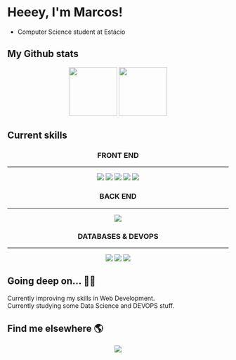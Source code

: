 # Heeey, I'm Marcos!

<div>
  <ul>
    <li>Computer Science student at Estácio</li>
  </ul>
</div>


<h2> My Github stats </h2>
<div align=center>
  <img height="110em" src="https://github-readme-stats.vercel.app/api?username=mjtavrs&count_private=false&show_icons=true&hide_title=true&theme=tokyonight">
  <img height="110em" src="https://github-readme-stats.vercel.app/api/top-langs/?username=mjtavrs&layout=compact&langs_count=6&theme=tokyonight">
</div>

<h2>Current skills</h2>
<h3 align=center> FRONT END </h3>
<hr>
<div align=center>

  <img src="https://img.shields.io/badge/HTML5-E34F26?style=for-the-badge&logo=html5&logoColor=white">
  <img src="https://img.shields.io/badge/CSS3-1572B6?style=for-the-badge&logo=css3&logoColor=white">
<!--   <img src="https://img.shields.io/badge/Sass-CC6699?style=for-the-badge&logo=sass&logoColor=white">
  <img src="https://img.shields.io/badge/Bootstrap-563D7C?style=for-the-badge&logo=bootstrap&logoColor=white"> -->
  <img src="https://img.shields.io/badge/Tailwind_CSS-38B2AC?style=for-the-badge&logo=tailwind-css&logoColor=white">
  <img src="https://img.shields.io/badge/JavaScript-F7DF1E?style=for-the-badge&logo=javascript&logoColor=black">
  <!-- <img src="https://img.shields.io/badge/jQuery-0769AD?style=for-the-badge&logo=jquery&logoColor=white"> -->
  <img src="https://img.shields.io/badge/React-20232A?style=for-the-badge&logo=react&logoColor=61DAFB">
  <!-- <img src="https://img.shields.io/badge/Angular-DD0031?style=for-the-badge&logo=angular&logoColor=white"> -->

</div>

<h3 align=center> BACK END </h3>
<hr>
<div align=center>
  
  <img src="https://img.shields.io/badge/Node.js-43853D?style=for-the-badge&logo=node.js&logoColor=white">
<!--   <img src="https://img.shields.io/badge/Express.js-404D59?style=for-the-badge"> -->
  <!-- <img src="https://img.shields.io/badge/Java-ED8B00?style=for-the-badge&logo=java&logoColor=white"> -->
  <!-- <img src="https://img.shields.io/badge/Python-3776AB?style=for-the-badge&logo=python&logoColor=white"> -->
  <!-- <img src="https://img.shields.io/badge/R-276DC3?style=for-the-badge&logo=r&logoColor=white"> -->
    
</div>

<h3 align=center> DATABASES & DEVOPS </h3>
<hr>
<div align=center>

  <!-- <img src="https://img.shields.io/badge/Amazon_AWS-FF9900?style=for-the-badge&logo=amazonaws&logoColor=white"> -->
  <img src="https://img.shields.io/badge/GIT-E44C30?style=for-the-badge&logo=git&logoColor=white">
<!--   <img src="https://img.shields.io/badge/MongoDB-4EA94B?style=for-the-badge&logo=mongodb&logoColor=white"> -->
  <img src="https://img.shields.io/badge/MySQL-005C84?style=for-the-badge&logo=mysql&logoColor=white">
  <img src="https://img.shields.io/badge/PostgreSQL-316192?style=for-the-badge&logo=postgresql&logoColor=white">
  
</div>

<h2>Going deep on... 👨‍💻</h2>
Currently improving my skills in Web Development.<br>
Currently studying some Data Science and DEVOPS stuff.

<h2>Find me elsewhere 🌎</h2>

<div align=center>
  <a href="https://www.linkedin.com/in/mjtavrs/" target="_blank"><img src="https://img.shields.io/badge/LinkedIn-0077B5?style=for-the-badge&logo=linkedin&logoColor=white"></a>
</div> <br><br>

